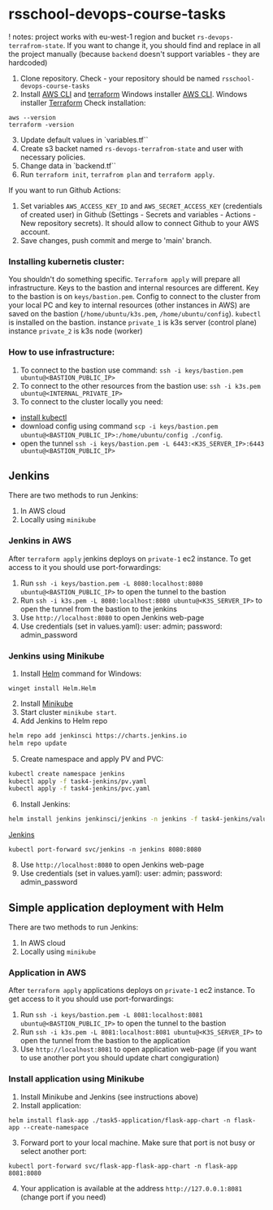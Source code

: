 # rsschool-devops-course-tasks

! notes: project works with eu-west-1 region and bucket `rs-devops-terrafrom-state`. If you want to change it, you should find and replace in all the project manually (because `backend` doesn't support variables - they are hardcoded)

1. Clone repository. Check - your repository should be named `rsschool-devops-course-tasks`
2. Install [AWS CLI](https://docs.aws.amazon.com/cli/latest/userguide/getting-started-install.html#getting-started-install-instructions) and [terraform](https://developer.hashicorp.com/terraform/tutorials/aws-get-started/install-cli)
Windows installer [AWS CLI](https://awscli.amazonaws.com/AWSCLIV2.msi).
Windows installer [Terraform](https://developer.hashicorp.com/terraform/install)
Check installation:
```
aws --version
terraform -version
```
3. Update default values in `variables.tf``
4. Create s3 backet named `rs-devops-terrafrom-state` and user with necessary policies.
5. Change data in `backend.tf``
6. Run `terraform init`, `terrafrom plan` and `terraform apply`.

If you want to run Github Actions:

1. Set variables `AWS_ACCESS_KEY_ID` and `AWS_SECRET_ACCESS_KEY` (credentials of created user) in Github (Settings - Secrets and variables - Actions - New repository secrets). It should allow to connect Github to your AWS account.
2. Save changes, push commit and merge to 'main' branch.

### Installing kubernetis cluster:

You shouldn't do something specific. `Terraform apply` will prepare all infrastructure.
Keys to the bastion and internal resources are different. Key to the bastion is on `keys/bastion.pem`.
Config to connect to the cluster from your local PC and key to internal resources (other instances in AWS) are saved on the bastion (`/home/ubuntu/k3s.pem`, `/home/ubuntu/config`).
`kubectl` is installed on the bastion.
instance `private_1` is k3s server (control plane)
instance `private_2` is k3s node (worker)

### How to use infrastructure:

1. To connect to the bastion use command:
   `ssh -i keys/bastion.pem ubuntu@<BASTION_PUBLIC_IP>`
2. To connect to the other resources from the bastion use:
   `ssh -i k3s.pem ubuntu@<INTERNAL_PRIVATE_IP>`
3. To connect to the cluster locally you need:

- [install kubectl](https://kubernetes.io/docs/tasks/tools/)
- download config using command `scp -i keys/bastion.pem ubuntu@<BASTION_PUBLIC_IP>:/home/ubuntu/config ./config`.
- open the tunnel `ssh -i keys/bastion.pem -L 6443:<K3S_SERVER_IP>:6443 ubuntu@<BASTION_PUBLIC_IP>`

## Jenkins

There are two methods to run Jenkins:

1. In AWS cloud
2. Locally using `minikube`

### Jenkins in AWS

After `terraform apply` jenkins deploys on `private-1` ec2 instance. To get access to it you should use port-forwardings:

1. Run `ssh -i keys/bastion.pem -L 8080:localhost:8080 ubuntu@<BASTION_PUBLIC_IP>` to open the tunnel to the bastion
2. Run `ssh -i k3s.pem -L 8080:localhost:8080 ubuntu@<K3S_SERVER_IP>` to open the tunnel from the bastion to the jenkins
3. Use `http://localhost:8080` to open Jenkins web-page
4. Use credentials (set in values.yaml):
   user: admin;
   password: admin_password

### Jenkins using Minikube

1. Install [Helm](https://helm.sh/docs/intro/install/)
command for Windows:
```
winget install Helm.Helm
```
2. Install [Minikube](https://minikube.sigs.k8s.io/docs/start/?arch=%2Fwindows%2Fx86-64%2Fstable%2F.exe+download)
3. Start cluster `minikube start`.
4. Add Jenkins to Helm repo

```bash
helm repo add jenkinsci https://charts.jenkins.io
helm repo update
```

5. Create namespace and apply PV and PVC:

```bash
kubectl create namespace jenkins
kubectl apply -f task4-jenkins/pv.yaml
kubectl apply -f task4-jenkins/pvc.yaml
```

6. Install Jenkins:

```bash
helm install jenkins jenkinsci/jenkins -n jenkins -f task4-jenkins/values.yaml
```

[Jenkins](https://www.jenkins.io/doc/book/installing/kubernetes/#install-jenkins-with-helm-v3)

```
kubectl port-forward svc/jenkins -n jenkins 8080:8080
```

8. Use `http://localhost:8080` to open Jenkins web-page
9. Use credentials (set in values.yaml):
   user: admin;
   password: admin_password

## Simple application deployment with Helm

There are two methods to run Jenkins:

1. In AWS cloud
2. Locally using `minikube`

### Application in AWS

After `terraform apply` applications deploys on `private-1` ec2 instance. To get access to it you should use port-forwardings:

1. Run `ssh -i keys/bastion.pem -L 8081:localhost:8081 ubuntu@<BASTION_PUBLIC_IP>` to open the tunnel to the bastion
2. Run `ssh -i k3s.pem -L 8081:localhost:8081 ubuntu@<K3S_SERVER_IP>` to open the tunnel from the bastion to the application
3. Use `http://localhost:8081` to open application web-page
   (if you want to use another port you should update chart congiguration)

### Install application using Minikube

1. Install Minikube and Jenkins (see instructions above)
2. Install application:

```
helm install flask-app ./task5-application/flask-app-chart -n flask-app --create-namespace
```

3. Forward port to your local machine. Make sure that port is not busy or select another port:

```
kubectl port-forward svc/flask-app-flask-app-chart -n flask-app 8081:8080
```

4. Your application is available at the address `http://127.0.0.1:8081` (change port if you need)
